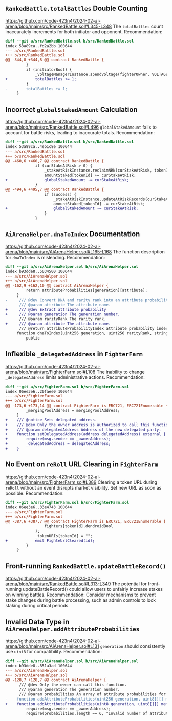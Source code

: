 ## `RankedBattle.totalBattles` Double Counting
https://github.com/code-423n4/2024-02-ai-arena/blob/main/src/RankedBattle.sol#L345-L348
The `totalBattles` count inaccurately increments for both initiator and opponent. Recommendation:
```diff
diff --git a/src/RankedBattle.sol b/src/RankedBattle.sol
index 53a89ca..fd2a2bb 100644
--- a/src/RankedBattle.sol
+++ b/src/RankedBattle.sol
@@ -344,8 +344,8 @@ contract RankedBattle {
         }
         if (initiatorBool) {
             _voltageManagerInstance.spendVoltage(fighterOwner, VOLTAGE_COST);
+            totalBattles += 1;
         }
-        totalBattles += 1;
     }
```

## Incorrect `globalStakedAmount` Calculation
https://github.com/code-423n4/2024-02-ai-arena/blob/main/src/RankedBattle.sol#L496
`globalStakedAmount` fails to account for battle risks, leading to inaccurate totals. Recommendation:
```diff
diff --git a/src/RankedBattle.sol b/src/RankedBattle.sol
index 53a89ca..4eb1c8e 100644
--- a/src/RankedBattle.sol
+++ b/src/RankedBattle.sol
@@ -460,6 +460,7 @@ contract RankedBattle {
             if (curStakeAtRisk > 0) {
                 _stakeAtRiskInstance.reclaimNRN(curStakeAtRisk, tokenId, fighterOwner);
                 amountStaked[tokenId] += curStakeAtRisk;
+                globalStakedAmount -= curStakeAtRisk;
             }
@@ -494,6 +495,7 @@ contract RankedBattle {
                 if (success) {
                     _stakeAtRiskInstance.updateAtRiskRecords(curStakeAtRisk, tokenId, fighterOwner);
                     amountStaked[tokenId] -= curStakeAtRisk;
+                    globalStakedAmount -= curStakeAtRisk;
                 }
             }
```

## `AiArenaHelper.dnaToIndex` Documentation
https://github.com/code-423n4/2024-02-ai-arena/blob/main/src/AiArenaHelper.sol#L165-L168
The function description for `dnaToIndex` is misleading. Recommendation:
```diff
diff --git a/src/AiArenaHelper.sol b/src/AiArenaHelper.sol
index b93dde8..5034500 100644
--- a/src/AiArenaHelper.sol
+++ b/src/AiArenaHelper.sol
@@ -162,9 +162,10 @@ contract AiArenaHelper {
         return attributeProbabilities[generation][attribute];
     }    
-     /// @dev Convert DNA and rarity rank into an attribute probability index.
-     /// @param attribute The attribute name.
+     /// @dev Extract attribute probability
+     /// @param generation The generation number.
      /// @param rarityRank The rarity rank.
+     /// @param attribute The attribute name.
      /// @return attributeProbabilityIndex attribute probability index.
     function dnaToIndex(uint256 generation, uint256 rarityRank, string memory attribute) 
         public 
```

## Inflexible `_delegatedAddress` in `FighterFarm`
https://github.com/code-423n4/2024-02-ai-arena/blob/main/src/FighterFarm.sol#L108
The inability to change `_delegatedAddress` limits administrative actions. Recommendation:
```diff
diff --git a/src/FighterFarm.sol b/src/FighterFarm.sol
index 06ee3e6..20faee0 100644
--- a/src/FighterFarm.sol
+++ b/src/FighterFarm.sol
@@ -173,6 +173,14 @@ contract FighterFarm is ERC721, ERC721Enumerable {
         _mergingPoolAddress = mergingPoolAddress;
     }
+    /// @notice Sets delegated address.
+    /// @dev Only the owner address is authorized to call this function.
+    /// @param delegatedAddress Address of the new delegated party.
+    function setDelegatedAddress(address delegatedAddress) external {
+        require(msg.sender == _ownerAddress);
+        _delegatedAddress = delegatedAddress;
+    }
```

## No Event on `reRoll` URL Clearing in `FighterFarm`
https://github.com/code-423n4/2024-02-ai-arena/blob/main/src/FighterFarm.sol#L389
Clearing a token URL during `reRoll` without an event disrupts market visibility. Set new URL as soon as possible. Recommendation:
```diff
diff --git a/src/FighterFarm.sol b/src/FighterFarm.sol
index 06ee3e6..33e4743 100644
--- a/src/FighterFarm.sol
+++ b/src/FighterFarm.sol
@@ -387,6 +387,7 @@ contract FighterFarm is ERC721, ERC721Enumerable {
                 fighters[tokenId].dendroidBool
             );
             _tokenURIs[tokenId] = "";
+            emit FighteUrlCleared(id);
         }
     }    
```

## Front-running `RankedBattle.updateBattleRecord()`
https://github.com/code-423n4/2024-02-ai-arena/blob/main/src/RankedBattle.sol#L313-L349
The potential for front-running updateBattleRecord() could allow users to unfairly increase stakes on winning battles. Recommendation: Consider mechanisms to prevent stake changes during battle processing, such as admin controls to lock staking during critical periods.

## Invalid Data Type in `AiArenaHelper.addAttributeProbabilities`
https://github.com/code-423n4/2024-02-ai-arena/blob/main/src/AiArenaHelper.sol#L131
`generation` should consistently use `uint8` for compatibility. Recommendation:
```diff
diff --git a/src/AiArenaHelper.sol b/src/AiArenaHelper.sol
index b93dde8..851a3ad 100644
--- a/src/AiArenaHelper.sol
+++ b/src/AiArenaHelper.sol
@@ -128,7 +128,7 @@ contract AiArenaHelper {
      /// @dev Only the owner can call this function.
      /// @param generation The generation number.
      /// @param probabilities An array of attribute probabilities for the generation.
-    function addAttributeProbabilities(uint256 generation, uint8[][] memory probabilities) public {
+    function addAttributeProbabilities(uint8 generation, uint8[][] memory probabilities) public {
         require(msg.sender == _ownerAddress);
         require(probabilities.length == 6, "Invalid number of attribute arrays");
```